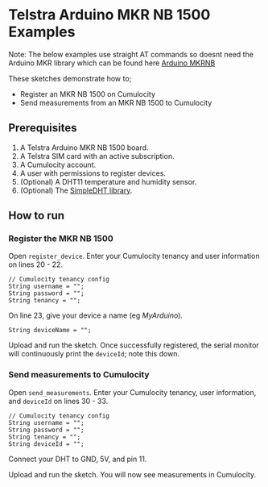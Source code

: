 # Telstra Arduino MKR NB 1500 Examples

Note: The below examples use straight AT commands so doesnt need the Arduino MKR library which can be found here [Arduino MKRNB](https://telstradev.com/mkr) 

These sketches demonstrate how to;

- Register an MKR NB 1500 on Cumulocity
- Send measurements from an MKR NB 1500 to Cumulocity


## Prerequisites

1. A Telstra Arduino MKR NB 1500 board.
1. A Telstra SIM card with an active subscription.
1. A Cumulocity account.
1. A user with permissions to register devices.
1. (Optional) A DHT11 temperature and humidity sensor.
1. (Optional) The [SimpleDHT library](https://github.com/winlinvip/SimpleDHT).


## How to run

### Register the MKR NB 1500

Open `register_device`. Enter your Cumulocity tenancy and user information on lines 20 - 22. 

```
// Cumulocity tenancy config
String username = "";
String password = "";
String tenancy = "";
```

On line 23, give your device a name (eg _MyArduino_).
```
String deviceName = "";
```

Upload and run the sketch. Once successfully registered, the serial monitor will continuously print the `deviceId`; note this down.


### Send measurements to Cumulocity

Open `send_measurements`. Enter your Cumulocity tenancy, user information, and `deviceId` on lines 30 - 33.

```
// Cumulocity tenancy config
String username = "";
String password = "";
String tenancy = "";
String deviceId = "";
```

Connect your DHT to GND, 5V, and pin 11.

Upload and run the sketch. You will now see measurements in Cumulocity.
